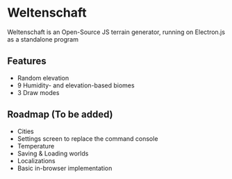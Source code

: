 # Weltenschaft
 Weltenschaft is an Open-Source JS terrain generator, running on Electron.js as a standalone program

## Features
* Random elevation
* 9 Humidity- and elevation-based biomes
* 3 Draw modes

## Roadmap (To be added)
* Cities
* Settings screen to replace the command console
* Temperature
* Saving & Loading worlds
* Localizations
* Basic in-browser implementation
